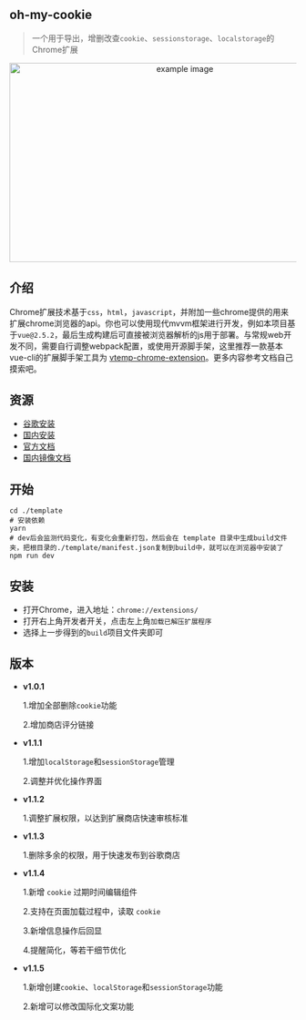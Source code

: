 ## oh-my-cookie
>一个用于导出，增删改查`cookie`、`sessionstorage`、`localstorage`的Chrome扩展
<div style='text-align:center;'><img width='600px' height='350px;' src='https://i.loli.net/2020/05/19/95tvnW1rHmRgNwu.png' alt='example image'/></div>

## 介绍  
Chrome扩展技术基于`css`，`html`，`javascript`，并附加一些chrome提供的用来扩展chrome浏览器的api。你也可以使用现代mvvm框架进行开发，例如本项目基于`vue@2.5.2`，最后生成构建后可直接被浏览器解析的js用于部署。与常规web开发不同，需要自行调整webpack配置，或使用开源脚手架，这里推荐一款基本vue-cli的扩展脚手架工具为 [vtemp-chrome-extension](https://github.com/kinglisky/vtemp-chrome-extension)。更多内容参考文档自己摸索吧。

## 资源

- [谷歌安装](https://chrome.google.com/webstore/detail/ohmycookie/edkfjjgklckogiepbhmmdlaohebiaigm?hl=zh-CN) 
- [国内安装](https://www.chromefor.com/ohmycookie_v1-1-2/)
- [官方文档](https://developer.chrome.com/extensions/overview)
- [国内镜像文档](https://crxdoc-zh.appspot.com/extensions/devguide)


## 开始  

```shell
cd ./template
# 安装依赖
yarn
# dev后会监测代码变化，有变化会重新打包，然后会在 template 目录中生成build文件夹，把根目录的./template/manifest.json复制到build中，就可以在浏览器中安装了
npm run dev
```

## 安装
 - 打开Chrome，进入地址：`chrome://extensions/`
 - 打开右上角开发者开关，点击左上角`加载已解压扩展程序`
 - 选择上一步得到的`build`项目文件夹即可

## 版本

- **v1.0.1**

  1.增加全部删除`cookie`功能 

  2.增加商店评分链接
- **v1.1.1**

  1.增加`localStorage`和`sessionStorage`管理

  2.调整并优化操作界面
- **v1.1.2**

  1.调整扩展权限，以达到扩展商店快速审核标准
- **v1.1.3**

  1.删除多余的权限，用于快速发布到谷歌商店
- **v1.1.4**

  1.新增 `cookie` 过期时间编辑组件

  2.支持在页面加载过程中，读取 `cookie`

  3.新增信息操作后回显

  4.提醒简化，等若干细节优化

- **v1.1.5**

  1.新增创建`cookie`、`localStorage`和`sessionStorage`功能

  2.新增可以修改国际化文案功能

